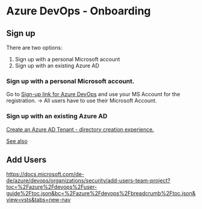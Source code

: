 # Azure DevOps - Onboarding

## Sign up
There are two options: 
1. Sign up with a personal Microsoft account
2. Sign up with an existing Azure AD

### Sign up with a personal Microsoft account.
Go to [Sign-up link for Azure DevOps](https://go.microsoft.com/fwlink/?LinkId=307137) and use your MS Account for the registration.
-> All users have to use their Microsoft Account.

### Sign up with an existing Azure AD

[Create an Azure AD Tenant - directory creation experience.](https://portal.azure.com/#create/Microsoft.AzureActiveDirectory)

[See also](https://docs.microsoft.com/de-de/azure/devops/user-guide/sign-up-invite-teammates?view=vsts)

## Add Users
https://docs.microsoft.com/de-de/azure/devops/organizations/security/add-users-team-project?toc=%2Fazure%2Fdevops%2Fuser-guide%2Ftoc.json&bc=%2Fazure%2Fdevops%2Fbreadcrumb%2Ftoc.json&view=vsts&tabs=new-nav

